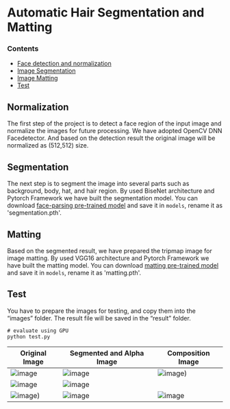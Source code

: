 # Automatic Hair Segmentation and Matting

### Contents
- [Face detection and normalization](#normalization)
- [Image Segmentation](#segmentation)
- [Image Matting](#matting)
- [Test](#Test)

## Normalization

The first step of the project is to detect a face region of the input image and normalize the images for future processing. We have adopted OpenCV DNN Facedetector. And based on the detection result the original image will be normalized as (512,512) size.

## Segmentation
The next step is to segment the image into several parts such as background, body, hat, and hair region. By used BiseNet architecture and Pytorch Framework we have built the segmentation model.
You can download [face-parsing pre-trained model](https://drive.google.com/open?id=154JgKpzCPW82qINcVieuPH3fZ2e0P812) and save it in `models`, rename it as 'segmentation.pth'.

## Matting
Based on the segmented result, we have prepared the tripmap image for image matting. By used VGG16 architecture and Pytorch Framework we have built the matting model.
You can download [matting pre-trained model](https://github.com/huochaitiantang/pytorch-deep-image-matting/releases/download/v1.4/stage1_sad_54.4.pth) and save it in `models`, rename it as 'matting.pth'.

## Test
You have to prepare the images for testing, and copy them into the “images” folder. The result file will be saved in the “result” folder. 
```Shell
# evaluate using GPU
python test.py
```

| Original Image | Segmented and Alpha Image | Composition Image |
|---|---|---|
|![image](https://github.com/mostafa-shalaby84/hair_segmentation_matting/blob/master/result/00009_!real.png) |![image](https://github.com/mostafa-shalaby84/hair_segmentation_matting/blob/master/result/00009_alpha.png) |![image](https://github.com/mostafa-shalaby84/hair_segmentation_matting/blob/master/result/00009_composition.png))
|![image](https://github.com/mostafa-shalaby84/hair_segmentation_matting/blob/master/result/6_!real.png) |![image](https://github.com/mostafa-shalaby84/hair_segmentation_matting/blob/master/result/6_alpha.png) |
![image](https://github.com/mostafa-shalaby84/hair_segmentation_matting/blob/master/result/6_composition.png))|![image](https://github.com/mostafa-shalaby84/hair_segmentation_matting/blob/master/result/7_!real.png) |![image](https://github.com/mostafa-shalaby84/hair_segmentation_matting/blob/master/result/7_alpha.png) |![image](https://github.com/mostafa-shalaby84/hair_segmentation_matting/blob/master/result/7_composition.png))

